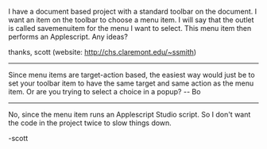 I have a document based project with a standard toolbar on the document. I want an item on the toolbar to choose a menu item. I will say that the outlet is called savemenuitem for the menu I want to select. This menu item then performs an Applescript. Any ideas?

thanks,
scott (website: http://chs.claremont.edu/~ssmith)

----

Since menu items are target-action based, the easiest way would just be to set your toolbar item to have the same target and same action as the menu item.  Or are you trying to select a choice in a popup? -- Bo

----

No, since the menu item runs an Applescript Studio script. So I don't want the code in the project twice to slow things down.

-scott

